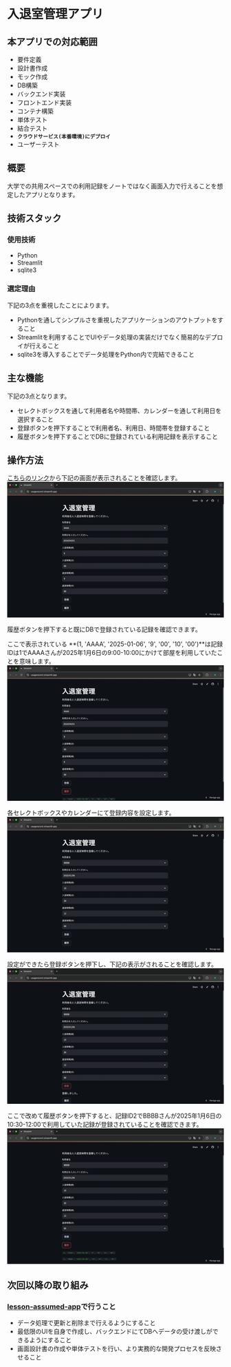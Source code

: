 # 入退室管理アプリ

## 本アプリでの対応範囲
- 要件定義
- 設計書作成
- モック作成
- DB構築
- バックエンド実装
- フロントエンド実装
- コンテナ構築
- 単体テスト
- 結合テスト
- **`クラウドサービス(本番環境)にデプロイ`**
- ユーザーテスト

## 概要
大学での共用スペースでの利用記録をノートではなく画面入力で行えることを想定したアプリとなります。

## 技術スタック
### 使用技術
- Python
- Streamlit
- sqlite3

### 選定理由
下記の3点を重視したことによります。
- Pythonを通してシンプルさを重視したアプリケーションのアウトプットをすること
- Streamlitを利用することでUIやデータ処理の実装だけでなく簡易的なデプロイが行えること
- sqlite3を導入することでデータ処理をPython内で完結できること

## 主な機能
下記の3点となります。
- セレクトボックスを通して利用者名や時間帯、カレンダーを通して利用日を選択すること
- 登録ボタンを押下することで利用者名、利用日、時間帯を登録すること
- 履歴ボタンを押下することでDBに登録されている利用記録を表示すること

## 操作方法
[こちらのリンク](https://usagerecord.streamlit.app/)から下記の画面が表示されることを確認します。
![トップ画面](./images/top.png)

履歴ボタンを押下すると既にDBで登録されている記録を確認できます。

ここで表示されている **(1, 'AAAA', '2025-01-06', '9', '00', '10', '00')**は記録IDは1でAAAAさんが2025年1月6日の9:00-10:00にかけて部屋を利用していたことを意味します。
![履歴表示](./images/history-clicked.png)

各セレクトボックスやカレンダーにて登録内容を設定します。
![入力内容設定](./images/before-add.png)

設定ができたら登録ボタンを押下し、下記の表示がされることを確認します。
![登録完了](./images/after-add.png)

ここで改めて履歴ボタンを押下すると、記録ID2でBBBBさんが2025年1月6日の10:30-12:00で利用していた記録が登録されていることを確認できます。
![登録内容確認](./images/history-after-add.png)

## 次回以降の取り組み
### [lesson-assumed-app](https://github.com/MasaNakamura-ctrl/lesson-assumed-app)で行うこと
- データ処理で更新と削除まで行えるようにすること
- 最低限のUIを自身で作成し、バックエンドにてDBへデータの受け渡しができるようにすること
- 画面設計書の作成や単体テストを行い、より実務的な開発プロセスを反映させること
